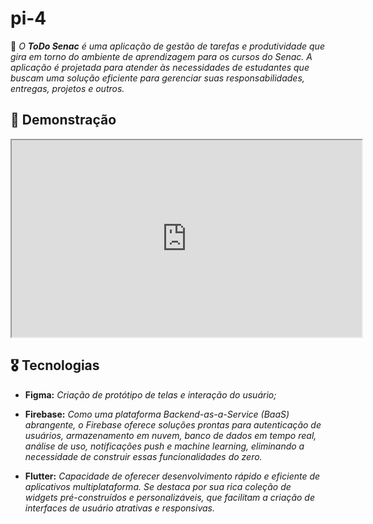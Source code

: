 # pi-4
📍 _O **ToDo Senac** é uma aplicação de gestão de tarefas e produtividade que gira em torno do ambiente de aprendizagem para os cursos do Senac. A aplicação é projetada para atender às necessidades de estudantes que buscam uma solução eficiente para gerenciar suas responsabilidades, entregas, projetos e outros._

## 📱 Demonstração

<iframe width="560" height="315" src="https://github.com/ProjetoIntegrador-Grupo12/pi-4/blob/main/Video%20-%20demo/demo.mp4" title="Demonstração" ></iframe>

## 🎖️ Tecnologias
- **Figma:** _Criação de protótipo de telas e interação do usuário;_

- **Firebase:** _Como uma plataforma Backend-as-a-Service (BaaS) abrangente, o Firebase oferece soluções prontas para autenticação de usuários, armazenamento em nuvem, banco de dados em tempo real, análise de uso, notificações push e machine learning, eliminando a necessidade de construir essas funcionalidades do zero._

- **Flutter:** _Capacidade de oferecer desenvolvimento rápido e eficiente de aplicativos multiplataforma. Se destaca por sua rica coleção de widgets pré-construídos e personalizáveis, que facilitam a criação de interfaces de usuário atrativas e responsivas._


